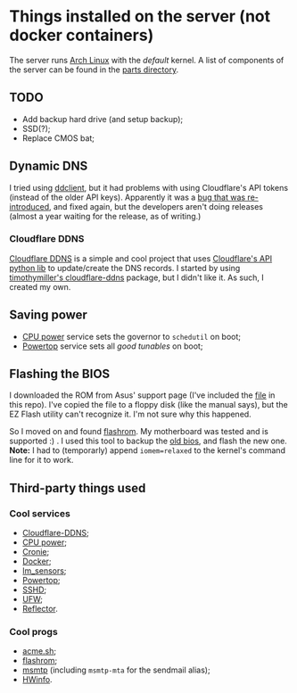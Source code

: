 # Things installed on the server (not docker containers)

The server runs [Arch Linux](https://archlinux.org/) with the _default_ kernel.
A list of components of the server can be found in the
[parts directory](./parts).

## TODO

- Add backup hard drive (and setup backup);
- SSD(?);
- Replace CMOS bat;

## Dynamic DNS

I tried using [ddclient](https://github.com/ddclient/ddclient), but it had
problems with using Cloudflare's API tokens (instead of the older API keys).
Apparently it was a
[bug that was re-introduced](https://github.com/ddclient/ddclient/issues/361),
and fixed again, but the developers aren't doing releases (almost a year waiting
for the release, as of writing.)

### Cloudflare DDNS

[Cloudflare DDNS](https://gitlab.com/JoaoCostaIFG/cloudflareddns) is a simple
and cool project that uses
[Cloudflare's API python lib](https://github.com/cloudflare/python-cloudflare)
to update/create the DNS records. I started by using
[timothymiller's cloudflare-ddns](https://github.com/timothymiller/cloudflare-ddns)
package, but I didn't like it. As such, I created my own.

## Saving power

- [CPU power](https://wiki.archlinux.org/title/CPU_frequency_scaling#cpupower)
  service sets the governor to `schedutil` on boot;
- [Powertop](https://wiki.archlinux.org/title/Powertop) service sets all _good_
  _tunables_ on boot;

## Flashing the BIOS

I downloaded the ROM from Asus' support page (I've included the
[file](./parts/motherboard/BIOS-P5GC-MX-ASUS-1333-0413.zip) in this repo). I've
copied the file to a floppy disk (like the manual says), but the EZ Flash
utility can't recognize it. I'm not sure why this happened.

So I moved on and found [flashrom](https://www.flashrom.org/Supported_hardware).
My motherboard was tested and is supported :) . I used this tool to backup the
[old bios](./parts/motherboard/old_bios.rom), and flash the new one. **Note:** I
had to (temporarly) append `iomem=relaxed` to the kernel's command line for it
to work.

## Third-party things used

### Cool services

- [Cloudflare-DDNS](https://github.com/timothymiller/cloudflare-ddns);
- [CPU power](https://wiki.archlinux.org/title/CPU_frequency_scaling#cpupower);
- [Cronie](https://wiki.archlinux.org/title/Cron);
- [Docker](https://wiki.archlinux.org/title/Docker);
- [lm_sensors](https://wiki.archlinux.org/title/Lm_sensors);
- [Powertop](https://wiki.archlinux.org/title/Powertop);
- [SSHD](https://wiki.archlinux.org/title/OpenSSH);
- [UFW](https://wiki.archlinux.org/title/Uncomplicated_Firewall);
- [Reflector](https://wiki.archlinux.org/title/reflector).

### Cool progs

- [acme.sh](https://github.com/acmesh-official/acme.sh);
- [flashrom](https://wiki.archlinux.org/title/Flashing_BIOS_from_Linux#Flashrom);
- [msmtp](https://wiki.archlinux.org/title/Msmtp) (including `msmtp-mta` for the
  sendmail alias);
- [HWinfo](https://archlinux.org/packages/community/x86_64/hwinfo/).
